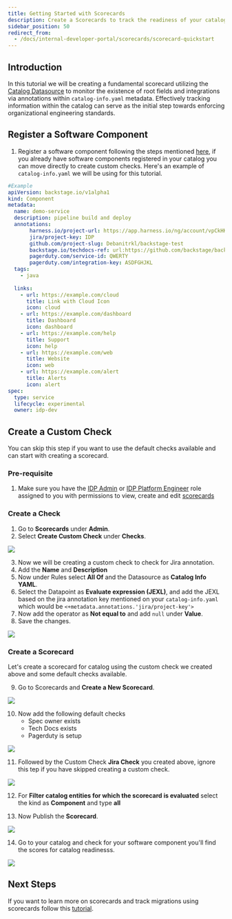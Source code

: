 ```yaml
---
title: Getting Started with Scorecards
description: Create a Scorecards to track the readiness of your catalog-info.yaml 
sidebar_position: 50
redirect_from:
  - /docs/internal-developer-portal/scorecards/scorecard-quickstart
---
```


<DocsTag  backgroundColor= "#cbe2f9" text="Tutorial"  textColor="#0b5cad"  />

## Introduction

In this tutorial we will be creating a fundamental scorecard utilizing the [Catalog Datasource](https://developer.harness.io/docs/internal-developer-portal/scorecards/checks-datasources#catalog) to monitor the existence of root fields and integrations via annotations within `catalog-info.yaml` metadata. Effectively tracking information within the catalog can serve as the initial step towards enforcing organizational engineering standards.

## Register a Software Component

1. Register a software component following the steps mentioned [here](https://developer.harness.io/docs/internal-developer-portal/catalog/register-software-component), if you already have software components registered in your catalog you can move directly to create custom checks. Here's an example of `catalog-info.yaml` we will be using for this tutorial.

```YAML
#Example
apiVersion: backstage.io/v1alpha1
kind: Component
metadata:
  name: demo-service
  description: pipeline build and deploy
  annotations:
       harness.io/project-url: https://app.harness.io/ng/account/vpCkHKsDSxK9_KYfjCTMKA/cd/orgs/default/projects/PREQA_NG_Pipelines/
       jira/project-key: IDP
       github.com/project-slug: Debanitrkl/backstage-test
       backstage.io/techdocs-ref: url:https://github.com/backstage/backstage/tree/master/plugins/techdocs-backend/examples/documented-component
       pagerduty.com/service-id: QWERTY
       pagerduty.com/integration-key: ASDFGHJKL
  tags:
    - java
  
  links:
    - url: https://example.com/cloud
      title: Link with Cloud Icon
      icon: cloud
    - url: https://example.com/dashboard
      title: Dashboard
      icon: dashboard
    - url: https://example.com/help
      title: Support
      icon: help
    - url: https://example.com/web
      title: Website
      icon: web
    - url: https://example.com/alert
      title: Alerts
      icon: alert
spec:
  type: service
  lifecycle: experimental
  owner: idp-dev
```

## Create a Custom Check

You can skip this step if you want to use the default checks available and can start with creating a scorecard.  

### Pre-requisite

1. Make sure you have the [IDP Admin](https://developer.harness.io/docs/internal-developer-portal/rbac/resources-roles#1-idp-admin) or [IDP Platform Engineer](https://developer.harness.io/docs/internal-developer-portal/rbac/resources-roles#2-idp-platform-engineer) role assigned to you with permissions to view, create and edit [scorecards](https://developer.harness.io/docs/internal-developer-portal/rbac/resources-roles#1-scorecards)

### Create a Check

1. Go to **Scorecards** under **Admin**.
2. Select **Create Custom Check** under **Checks**. 

![](./static/scorecards-checks.png)

3. Now we will be creating a custom check to check for Jira annotation.
4. Add the **Name** and **Description**
5. Now under Rules select **All Of** and the Datasource as **Catalog Info YAML**.
6. Select the Datapoint as **Evaluate expression (JEXL)**, and add the JEXL based on the jira annotation key mentioned on your `catalog-info.yaml` which would be `<+metadata.annotations.'jira/project-key'>`
7. Now add the operator as **Not equal to** and add `null` under **Value**.
8. Save the changes.

![](./static/jira-custom-check.png)

### Create a Scorecard

Let's create a scorecard for catalog using the custom check we created above and some default checks available. 

9. Go to Scorecards and **Create a New Scorecard**.

![](./static/go-to-scorecards.png)

10. Now add the following default checks
    - Spec owner exists
    - Tech Docs exists
    - Pagerduty is setup

![](./static/default-check-catalog-readiness.png)

11. Followed by the Custom Check **Jira Check** you created above, ignore this tep if you have skipped creating a custom check. 

![](./static/custom-check-jira.png)

12. For **Filter catalog entities for which the scorecard is evaluated** select the kind as **Component** and type **all**

13. Now Publish the **Scorecard**. 

![](./static/catalog-readiness.png)

14. Go to your catalog and check for your software component you'll find the scores for catalog readinesss. 

![](./static/catalog-readiness-applied.png)

## Next Steps

If you want to learn more on scorecards and track migrations using scorecards follow this [tutorial](https://developer.harness.io/docs/internal-developer-portal/scorecards/track-migrations). 
